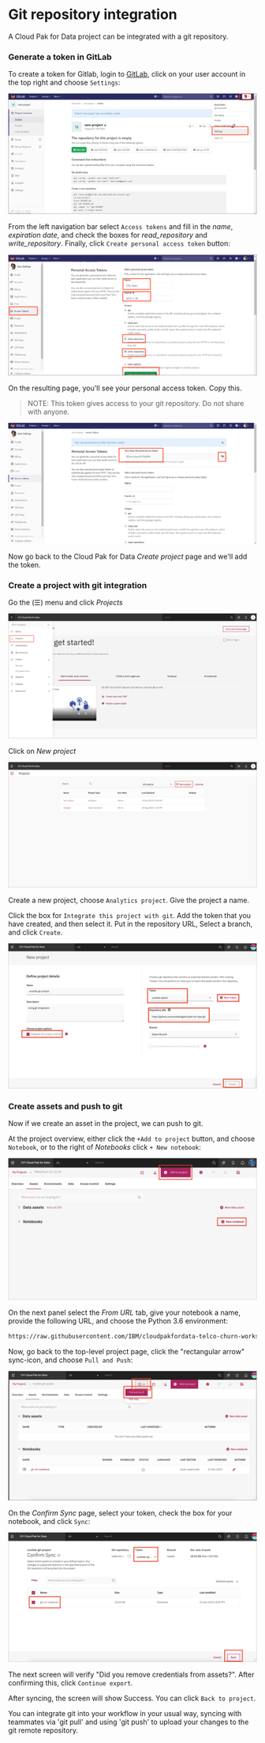 # Git repository integration

A Cloud Pak for Data project can be integrated with a git repository.

### Generate a token in GitLab

To create a token for Gitlab, login to [GitLab](https://about.gitlab.com/), click on your user account in the top right and choose `Settings`:

![GitLab user account](../.gitbook/assets/images/manage/GitLabUserAccount.png)

From the left navigation bar select `Access tokens` and fill in the *name*, *expiration date*, and check the boxes for *read_repository* and *write_repository*. Finally, click `Create personal access token` button:

![GitLab select Access Tokens](../.gitbook/assets/images/manage/GitLabSelectAccessTokens.png)

On the resulting page, you'll see your personal access token. Copy this.

> NOTE: This token gives access to your git repository. Do not share with anyone.

![GitLab copy Access Token](../.gitbook/assets/images/manage/GitLabCopyToken.png)

Now go back to the Cloud Pak for Data *Create project* page and we'll add the token.

### Create a project with git integration

Go the (☰) menu and click *Projects*

![(☰) Menu -> Projects](../.gitbook/assets/images/manage/cpd-projects-menu.png)

Click on *New project*

![Start a new project](../.gitbook/assets/images/manage/cpd-new-project.png)

Create a new project, choose `Analytics project`. Give the project a name.

Click the box for `Integrate this project with git`. Add the token that you have created, and then select it. Put in the repository URL, Select a branch, and click `Create`.

![Create Project with git](../.gitbook/assets/images/manage/projectAddGit.png)

### Create assets and push to git

Now if we create an asset in the project, we can push to git.

At the project overview, either click the `+Add to project` button, and choose `Notebook`, or to the right of *Notebooks* click `+ New notebook`:

![Add a new asset](../.gitbook/assets/images/wml/wml-1-add-asset.png)

On the next panel select the *From URL* tab, give your notebook a name, provide the following URL, and choose the Python 3.6 environment:

```bash
https://raw.githubusercontent.com/IBM/cloudpakfordata-telco-churn-workshop/master/notebooks/TelcoChurnICP4D.ipynb
```

Now, go back to the top-level project page, click the "rectangular arrow" sync-icon, and choose `Pull and Push`:

![git pull and push](../.gitbook/assets/images/manage/gitPullAndPush.png)

On the *Confirm Sync* page, select your token, check the box for your notebook, and click `Sync`:

![git confirm sync](../.gitbook/assets/images/manage/gitConfirmSync.png)

The next screen will verify "Did you remove credentials from assets?". After confirming this, click `Continue export`.

After syncing, the screen will show Success. You can click `Back to project`.

You can integrate git into your workflow in your usual way, syncing with teammates via 'git pull' and using 'git push' to upload your changes to the git remote repository.

